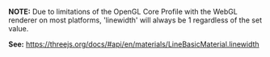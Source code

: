 **NOTE:** Due to limitations of the OpenGL Core Profile with the WebGL renderer on most platforms,
'linewidth' will always be 1 regardless of the set value.

**See:** https://threejs.org/docs/#api/en/materials/LineBasicMaterial.linewidth
